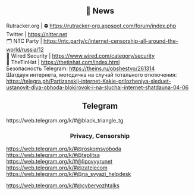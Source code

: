 <h2 align="center">📰 News</h2>

Rutracker.org | ⛔‍ https://rutracker-org.appspot.com/forum/index.php
<br>
Twitter | https://nitter.net
<br>
🗂 NTC Party | https://ntc.party/c/internet-censorship-all-around-the-world/russia/12
<br>
📰 Wired Security | https://www.wired.com/category/security
<br>
📰 TheTinHat | https://thetinhat.com/index.html
<br>
Безопасность Telegram: https://theins.ru/obshestvo/261314
<br>
Шатдаун интернета, методичка на случай тотального отключения: https://telegra.ph/Partizanskij-internet-Kakie-prilozheniya-sleduet-ustanovit-dlya-obhoda-blokirovok-i-na-sluchaj-internet-shatdauna-04-06

<h2 align="center"> Telegram</h2>
https://web.telegram.org/k/#@black_triangle_tg
<br>

<h3 align="center"> Privacy, Censorship</h3>

https://web.telegram.org/k/#@roskomsvoboda
<br>
https://web.telegram.org/k/#@teplitsa
<br>
https://web.telegram.org/k/#@lipovyyrunet
<br>
https://web.telegram.org/k/#@zatelecom
<br>
https://web.telegram.org/k/#@na_svyazi_helpdesk

https://web.telegram.org/k/#@cyberyozhtalks

